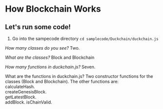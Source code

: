 # How Blockchain Works

## Let's run some code!

1.  Go into the sampecode directory
`cd samplecode/Duckchain/duckchain.js`


*How many classes do you see?*
Two.

*What are the classes?*
Block and Blockchain

*How many functions in duckchain.js?*
Seven.

What are the functions in duckchain.js?
Two constructor functions for the classes (Block and Blockchain).
The other functions are:        
calculateHash.      
createGenesisBlock.         
getLatestBlock.    
addBlock. 
isChainValid.    



